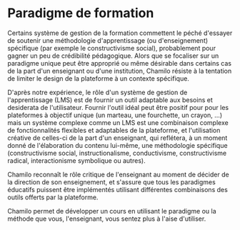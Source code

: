 # Paradigme de formation

Certains système de gestion de la formation commettent le péché d'essayer de soutenir une méthodologie d'apprentissage \(ou d'enseignement\) spécifique \(par exemple le constructivisme social\), probablement pour gagner un peu de crédibilité pédagogique. Alors que se focaliser sur un paradigme unique peut être approprié ou même désirable dans certains cas de la part d'un enseignant ou d'une institution, Chamilo résiste à la tentation de limiter le design de la plateforme à un contexte spécifique.

D'après notre expérience, le rôle d'un système de gestion de l'apprentissage \(LMS\) est de fournir un outil adaptable aux besoins et desiderata de l'utilisateur. Fournir l'outil idéal peut être positif pour pour les plateformes à objectif unique \(un marteau, une fourchette, un crayon, …\) mais un système complexe comme un LMS est une combinaison complexe de fonctionnalités flexibles et adaptables de la plateforme, et l'utilisation créative de celles-ci de la part d'un enseignant, qui reflétera, à un moment donné de l'élaboration du contenu lui-même, une méthodologie spécifique \(constructivisme social, instructionalisme, conductivisme, constructivisme radical, interactionisme symbolique ou autres\).

Chamilo reconnaît le rôle critique de l'enseignant au moment de décider de la direction de son enseignement, et s'assure que tous les paradigmes éducatifs puissent être implémentés utilisant différentes combinaisons des outils offerts par la plateforme.

Chamilo permet de développer un cours en utilisant le paradigme ou la méthode que vous, l'enseignant, vous sentez plus à l'aise d'utiliser.

